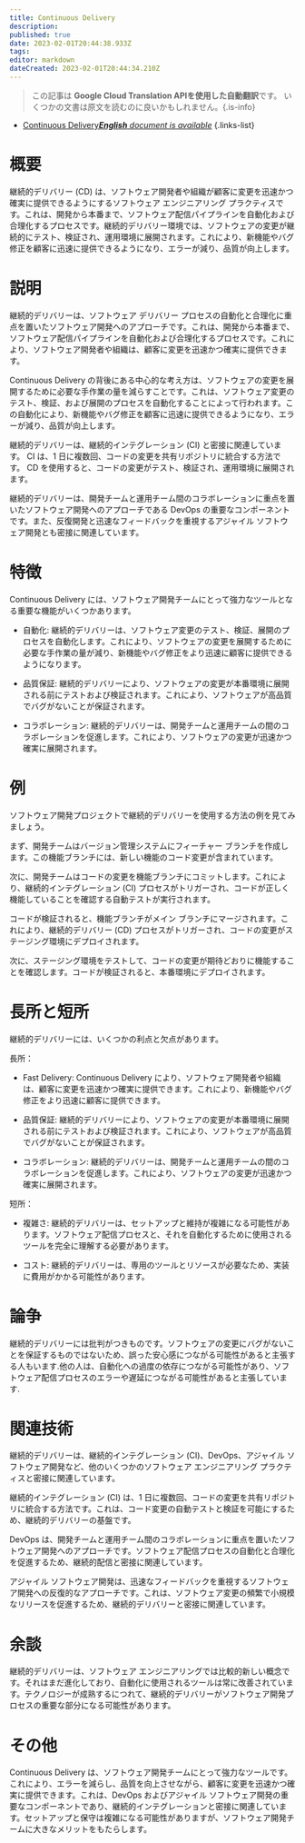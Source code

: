 ```yaml
---
title: Continuous Delivery
description: 
published: true
date: 2023-02-01T20:44:38.933Z
tags: 
editor: markdown
dateCreated: 2023-02-01T20:44:34.210Z
---
```


> この記事は **Google Cloud Translation APIを使用した自動翻訳**です。
いくつかの文書は原文を読むのに良いかもしれません。{.is-info}



- [Continuous Delivery***English** document is available*](/en/Knowledge-base/Dictionary/continuous-delivery)
{.links-list}


# 概要
継続的デリバリー (CD) は、ソフトウェア開発者や組織が顧客に変更を迅速かつ確実に提供できるようにするソフトウェア エンジニアリング プラクティスです。これは、開発から本番まで、ソフトウェア配信パイプラインを自動化および合理化するプロセスです。継続的デリバリー環境では、ソフトウェアの変更が継続的にテスト、検証され、運用環境に展開されます。これにより、新機能やバグ修正を顧客に迅速に提供できるようになり、エラーが減り、品質が向上します。

# 説明
継続的デリバリーは、ソフトウェア デリバリー プロセスの自動化と合理化に重点を置いたソフトウェア開発へのアプローチです。これは、開発から本番まで、ソフトウェア配信パイプラインを自動化および合理化するプロセスです。これにより、ソフトウェア開発者や組織は、顧客に変更を迅速かつ確実に提供できます。

Continuous Delivery の背後にある中心的な考え方は、ソフトウェアの変更を展開するために必要な手作業の量を減らすことです。これは、ソフトウェア変更のテスト、検証、および展開のプロセスを自動化することによって行われます。この自動化により、新機能やバグ修正を顧客に迅速に提供できるようになり、エラーが減り、品質が向上します。

継続的デリバリーは、継続的インテグレーション (CI) と密接に関連しています。 CI は、1 日に複数回、コードの変更を共有リポジトリに統合する方法です。 CD を使用すると、コードの変更がテスト、検証され、運用環境に展開されます。

継続的デリバリーは、開発チームと運用チーム間のコラボレーションに重点を置いたソフトウェア開発へのアプローチである DevOps の重要なコンポーネントです。また、反復開発と迅速なフィードバックを重視するアジャイル ソフトウェア開発とも密接に関連しています。

# 特徴
Continuous Delivery には、ソフトウェア開発チームにとって強力なツールとなる重要な機能がいくつかあります。

* 自動化: 継続的デリバリーは、ソフトウェア変更のテスト、検証、展開のプロセスを自動化します。これにより、ソフトウェアの変更を展開するために必要な手作業の量が減り、新機能やバグ修正をより迅速に顧客に提供できるようになります。

* 品質保証: 継続的デリバリーにより、ソフトウェアの変更が本番環境に展開される前にテストおよび検証されます。これにより、ソフトウェアが高品質でバグがないことが保証されます。

* コラボレーション: 継続的デリバリーは、開発チームと運用チームの間のコラボレーションを促進します。これにより、ソフトウェアの変更が迅速かつ確実に展開されます。

# 例
ソフトウェア開発プロジェクトで継続的デリバリーを使用する方法の例を見てみましょう。

まず、開発チームはバージョン管理システムにフィーチャー ブランチを作成します。この機能ブランチには、新しい機能のコード変更が含まれています。

次に、開発チームはコードの変更を機能ブランチにコミットします。これにより、継続的インテグレーション (CI) プロセスがトリガーされ、コードが正しく機能していることを確認する自動テストが実行されます。

コードが検証されると、機能ブランチがメイン ブランチにマージされます。これにより、継続的デリバリー (CD) プロセスがトリガーされ、コードの変更がステージング環境にデプロイされます。

次に、ステージング環境をテストして、コードの変更が期待どおりに機能することを確認します。コードが検証されると、本番環境にデプロイされます。

# 長所と短所
継続的デリバリーには、いくつかの利点と欠点があります。

長所：

* Fast Delivery: Continuous Delivery により、ソフトウェア開発者や組織は、顧客に変更を迅速かつ確実に提供できます。これにより、新機能やバグ修正をより迅速に顧客に提供できます。

* 品質保証: 継続的デリバリーにより、ソフトウェアの変更が本番環境に展開される前にテストおよび検証されます。これにより、ソフトウェアが高品質でバグがないことが保証されます。

* コラボレーション: 継続的デリバリーは、開発チームと運用チームの間のコラボレーションを促進します。これにより、ソフトウェアの変更が迅速かつ確実に展開されます。

短所：

* 複雑さ: 継続的デリバリーは、セットアップと維持が複雑になる可能性があります。ソフトウェア配信プロセスと、それを自動化するために使用されるツールを完全に理解する必要があります。

* コスト: 継続的デリバリーは、専用のツールとリソースが必要なため、実装に費用がかかる可能性があります。

# 論争
継続的デリバリーには批判がつきものです。ソフトウェアの変更にバグがないことを保証するものではないため、誤った安心感につながる可能性があると主張する人もいます.他の人は、自動化への過度の依存につながる可能性があり、ソフトウェア配信プロセスのエラーや遅延につながる可能性があると主張しています.

# 関連技術
継続的デリバリーは、継続的インテグレーション (CI)、DevOps、アジャイル ソフトウェア開発など、他のいくつかのソフトウェア エンジニアリング プラクティスと密接に関連しています。

継続的インテグレーション (CI) は、1 日に複数回、コードの変更を共有リポジトリに統合する方法です。これは、コード変更の自動テストと検証を可能にするため、継続的デリバリーの基盤です。

DevOps は、開発チームと運用チーム間のコラボレーションに重点を置いたソフトウェア開発へのアプローチです。ソフトウェア配信プロセスの自動化と合理化を促進するため、継続的配信と密接に関連しています。

アジャイル ソフトウェア開発は、迅速なフィードバックを重視するソフトウェア開発への反復的なアプローチです。これは、ソフトウェア変更の頻繁で小規模なリリースを促進するため、継続的デリバリーと密接に関連しています。

# 余談
継続的デリバリーは、ソフトウェア エンジニアリングでは比較的新しい概念です。それはまだ進化しており、自動化に使用されるツールは常に改善されています。テクノロジーが成熟するにつれて、継続的デリバリーがソフトウェア開発プロセスの重要な部分になる可能性があります。

# その他
Continuous Delivery は、ソフトウェア開発チームにとって強力なツールです。これにより、エラーを減らし、品質を向上させながら、顧客に変更を迅速かつ確実に提供できます。これは、DevOps およびアジャイル ソフトウェア開発の重要なコンポーネントであり、継続的インテグレーションと密接に関連しています。セットアップと保守は複雑になる可能性がありますが、ソフトウェア開発チームに大きなメリットをもたらします。